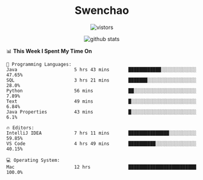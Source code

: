 <h1 align="center">Swenchao</h3>

<p align="center">
  <img src="https://visitor-badge.glitch.me/badge?page_id=Swenchao" alt="vistors" />
</p>

<p align="center">
  <img src="https://github-readme-stats.vercel.app/api?username=Swenchao&count_private=true&show_icons=true&theme=vue-dark&hide_title=true" alt="github stats" />
</p>

<!--START_SECTION:waka-->
📊 **This Week I Spent My Time On** 

```text
💬 Programming Languages: 
Java                     5 hrs 43 mins       ████████████░░░░░░░░░░░░░   47.65% 
SQL                      3 hrs 21 mins       ███████░░░░░░░░░░░░░░░░░░   28.0% 
Python                   56 mins             ██░░░░░░░░░░░░░░░░░░░░░░░   7.89% 
Text                     49 mins             █░░░░░░░░░░░░░░░░░░░░░░░░   6.84% 
Java Properties          43 mins             █░░░░░░░░░░░░░░░░░░░░░░░░   6.1%

🔥 Editors: 
IntelliJ IDEA            7 hrs 11 mins       ███████████████░░░░░░░░░░   59.85% 
VS Code                  4 hrs 49 mins       ██████████░░░░░░░░░░░░░░░   40.15%

💻 Operating System: 
Mac                      12 hrs              █████████████████████████   100.0%

```


<!--END_SECTION:waka-->
